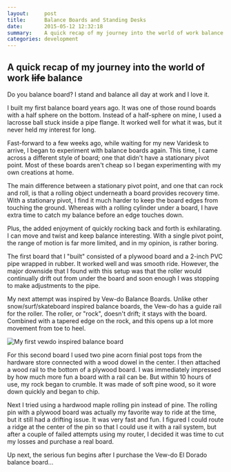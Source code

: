 ```yaml
---
layout:     post
title:      Balance Boards and Standing Desks
date:       2015-05-12 12:32:18
summary:    A quick recap of my journey into the world of work balance.
categories: development
---
```


## A quick recap of my journey into the world of work ~~life~~ balance

Do you balance board? I stand and balance all day at work and I love it.

I built my first balance board years ago. It was one of those round boards with
a half sphere on the bottom. Instead of a half-sphere on mine, I used a lacrosse
ball stuck inside a pipe flange. It worked well for what it was, but it never
held my interest for long.

Fast-forward to a few weeks ago, while waiting for my new Varidesk to arrive, I
began to experiment with balance boards again. This time, I came across a
different style of board; one that didn't have a stationary pivot point. Most of
these boards aren't cheap so I began experimenting with my own creations at home.

The main difference between a stationary pivot point, and one that can rock and
roll, is that a rolling object underneath a board provides recovery time. With a
stationary pivot, I find it much harder to keep the board edges from touching
the ground. Whereas with a rolling cylinder under a board, I have extra time to
catch my balance before an edge touches down.

Plus, the added enjoyment of quickly rocking back and forth is exhilarating. I
can move and twist and keep balance interesting. With a single pivot point, the
range of motion is far more limited, and in my opinion, is rather boring.

The first board that I "built" consisted of a plywood board and a 2-inch PVC
pipe wrapped in rubber. It worked well and was smooth ride. However, the major
downside that I found with this setup was that the roller would continually
drift out from under the board and soon enough I was stopping to make
adjustments to the pipe.

My next attempt was inspired by Vew-do Balance Boards. Unlike other
snow/surf/skateboard inspired balance boards, the Vew-do has a guide rail for
the roller. The roller, or "rock", doesn't drift; it stays with the board.
Combined with a tapered edge on the rock, and this opens up a lot more movement
from toe to heel.

![My first vewdo inspired balance
board](https://pbs.twimg.com/media/CDje2yGUsAACaHh.jpg:large)

For this second board I used two pine acorn finial post tops from the hardware
store connected with a wood dowel in the center. I then attached a wood rail to
the bottom of a plywood board. I was immediately impressed by how much more fun
a board with a rail can be. But within 10 hours of use, my rock began to
crumble. It was made of soft pine wood, so it wore down quickly and began to
chip.

Next I tried using a hardwood maple rolling pin instead of pine. The rolling pin
with a plywood board was actually my favorite way to ride at the time, but it
still had a drifting issue. It was very fast and fun. I figured I could route a
ridge at the center of the pin so that I could use it with a rail system, but
after a couple of failed attempts using my router, I decided it was time to cut my losses and
purchase a real board.

Up next, the serious fun begins after I purchase the Vew-do El Dorado balance
board...

